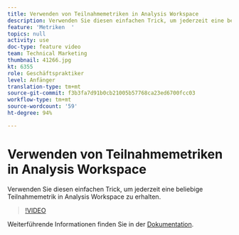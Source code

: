 ```yaml
---
title: Verwenden von Teilnahmemetriken in Analysis Workspace
description: Verwenden Sie diesen einfachen Trick, um jederzeit eine beliebige Teilnahmemetrik in Analysis Workspace zu erhalten.
feature: 'Metriken  '
topics: null
activity: use
doc-type: feature video
team: Technical Marketing
thumbnail: 41266.jpg
kt: 6355
role: Geschäftspraktiker
level: Anfänger
translation-type: tm+mt
source-git-commit: f3b3fa7d91b0cb21005b57768ca23ed6700fcc03
workflow-type: tm+mt
source-wordcount: '59'
ht-degree: 94%

---
```



# Verwenden von Teilnahmemetriken in Analysis Workspace

Verwenden Sie diesen einfachen Trick, um jederzeit eine beliebige Teilnahmemetrik in Analysis Workspace zu erhalten.

>[!VIDEO](https://video.tv.adobe.com/v/41266/?quality=12&learn=on)

Weiterführende Informationen finden Sie in der [Dokumentation](https://docs.adobe.com/content/help/de-DE/analytics/components/calculated-metrics/calcmetric-workflow/participation-metric.html).